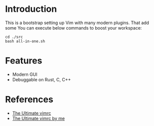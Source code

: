 # Introduction
This is a bootstrap setting up Vim with many modern plugins. That add some 
You can execute below commands to boost your workspace:
```
cd ./src
bash all-in-one.sh
```

# Features
- Modern GUI
- Debuggable on Rust, C, C++

# References
- [The Ultimate vimrc](https://github.com/amix/vimrc)
- [The Ultimate vimrc by me](https://github.com/doitsu2014/vimrc)
